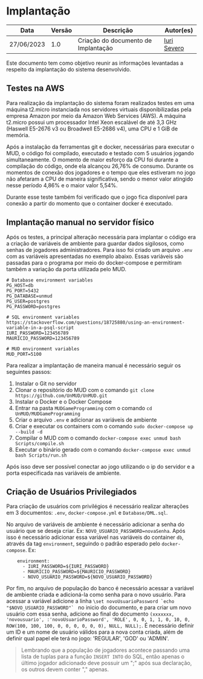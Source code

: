 # Implantação

|  **Data**  | **Versão** | **Descrição** | **Autor(es)** |
| ---------- | ---------- | ------------- | ------------- |
| 27/06/2023 |  1.0   | Criação do documento de Implantação | [Iuri Severo](https://github.com/iurisevero) |

Este documento tem como objetivo reunir as informações levantadas a respeito da implantação do sistema desenvolvido.

## Testes na AWS

Para realização da implantação do sistema foram realizados testes em uma máquina t2.micro instanciada nos servidores virtuais disponibilizadas pela empresa Amazon por meio da Amazon Web Services (AWS). A máquina t2.micro possui um processador Intel Xeon escalável de até 3,3 GHz (Haswell E5-2676 v3 ou Broadwell E5-2686 v4), uma CPU e 1 GiB de memória.

Após a instalação da ferramentas git e docker, necessárias para executar o MUD, o código foi compilado, executado e testado com 5 usuários jogando simultaneamente. O momento de maior esforço da CPU foi durante a compilação do código, onde ela alcançou 26,76% de consumo. Durante os momentos de conexão dos jogadores e o tempo que eles estiveram no jogo não afetaram a CPU de maneira significativa, sendo o menor valor atingido nesse período 4,86% e o maior valor 5,54%.

Durante esse teste também foi verificado que o jogo fica disponível para conexão a partir do momento que o container docker é executado.

## Implantação manual no servidor físico

Após os testes, a principal alteração necessária para implantar o código era a criação de variáveis de ambiente para guardar dados sigilosos, como senhas de jogadores administradores. Para isso foi criado um arquivo ```.env``` com as variáveis apresentadas no exemplo abaixo. Essas variáveis são passadas para o programa por meio do docker-compose e permitiram também a variação da porta utilizada pelo MUD.

```
# Database environment variables
PG_HOST=db
PG_PORT=5432
PG_DATABASE=unmud
PG_USER=postgres
PG_PASSWORD=postgres

# SQL environment variables https://stackoverflow.com/questions/18725880/using-an-environment-variable-in-a-psql-script
IURI_PASSWORD=123456789
MAURICIO_PASSWORD=123456789

# MUD environment variables
MUD_PORT=5100
```

Para realizar a implantação de maneira manual é necessário seguir os seguintes passos:

1. Instalar o Git no servidor
2. Clonar o repositório do MUD com o comando ```git clone https://github.com/UnMUD/UnMUD.git```
3. Instalar o Docker e o Docker Compose
4. Entrar na pasta ```MUDGameProgramming``` com o comando ```cd UnMUD/MUDGameProgramming```
5. Criar o arquivo ```.env``` e adicionar as variáveis de ambiente
6. Criar e executar os containers com o comando ```sudo docker-compose up --build -d```
7. Compilar o MUD com o comando ```docker-compose exec unmud bash Scripts/compile.sh```
8. Executar o binário gerado com o comando ```docker-compose exec unmud bash Scripts/run.sh```

Após isso deve ser possível conectar ao jogo utilizando o ip do servidor e a porta especificada nas variáveis de ambiente.

## Criação de Usuários Privilegiados

Para criação de usuários com privilégios é necessário realizar alterações em 3 documentos: ```.env```, ```docker-compose.yml``` e ```Database/DML.sql```. 

No arquivo de variáveis de ambiente é necessário adicionar a senha do usuário que se deseja criar. Ex: ```NOVO_USUARIO_PASSWORD=novaSenha```. Após isso é necessário adicionar essa variável nas variáveis do container ```db```, através da tag ```environment```, seguindo o padrão esperado pelo ```docker-compose```. Ex:

```
    environment:
      - IURI_PASSWORD=${IURI_PASSWORD}
      - MAURICIO_PASSWORD=${MAURICIO_PASSWORD}
      - NOVO_USUARIO_PASSWORD=${NOVO_USUARIO_PASSWORD}
```

Por fim, no arquivo de população do banco é necessário acessar a variável de ambiente criada e adicioná-la como senha para o novo usuário. Para acessar a variável adicione a linha ```\set novoUsuarioPassword `echo "$NOVO_USUARIO_PASSWORD"` ``` no inicio do documento, e para criar um novo usuário com essa senha, adicione ao final do documento ```(xxxxxxx, 'novousuario', :'novoUsuarioPassword', 'ROLE', 0, 0, 1, 1, 0, 10, 0, ROW(100, 100, 100, 0, 0, 0, 0, 0, 0), NULL, NULL);```. É necessário definir um ID e um nome de usuário válidos para a nova conta criada, além de definir qual papel ele terá no jogo: 'REGULAR', 'GOD' ou 'ADMIN'. 

> Lembrando que a população de jogadores acontece passando uma lista de tuplas para a função ```INSERT INTO``` do SQL, então apenas o último jogador adicionado deve possuir um ";" após sua declaração, os outros devem conter "," apenas.